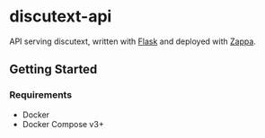 # discutext-api

API serving discutext, written with [Flask](https://github.com/pallets/flask/) and deployed with [Zappa](https://github.com/Miserlou/Zappa).

## Getting Started

### Requirements

- Docker
- Docker Compose v3+
